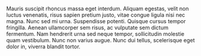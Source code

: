 Mauris suscipit rhoncus massa eget interdum. Aliquam egestas, velit non luctus venenatis, risus sapien pretium justo, vitae congue ligula nisi nec magna. Nunc sed mi urna. Suspendisse potenti. Quisque cursus tempor fringilla. Aenean ullamcorper sem risus, ac vulputate sem dictum fermentum. Nam hendrerit urna sed neque tempor, sollicitudin molestie quam vestibulum. Nunc non varius augue. Nunc dui tellus, scelerisque eget dolor in, viverra blandit tortor.